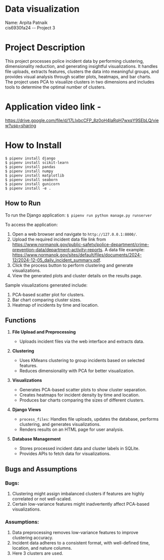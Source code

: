 # Data visualization

Name: Arpita Patnaik
<br>cis6930fa24 -- Project 3

# Project Description
This project processes police incident data by performing clustering, dimensionality reduction, and generating insightful visualizations. It handles file uploads, extracts features, clusters the data into meaningful groups, and provides visual analysis through scatter plots, heatmaps, and bar charts. The project uses PCA to visualize clusters in two dimensions and includes tools to determine the optimal number of clusters.

# Application video link - 
https://drive.google.com/file/d/17LIxbcCFP_8z0oH4IaRqH7wxqY9SEbLQ/view?usp=sharing

# How to Install
```
$ pipenv install django
$ pipenv install scikit-learn
$ pipenv install pandas
$ pipenv install numpy
$ pipenv install matplotlib
$ pipenv install seaborn
$ pipenv install gunicorn
$ pipenv install -e .
```


## How to Run
To run the Django application:
```$ pipenv run python manage.py runserver```


To access the application:
1. Open a web browser and navigate to `http://127.0.0.1:8000/`.
2. Upload the required incident data file link from https://www.normanok.gov/public-safety/police-department/crime-prevention-data/department-activity-reports. A data file example: https://www.normanok.gov/sites/default/files/documents/2024-12/2024-12-05_daily_incident_summary.pdf.
3. Click the process button to perform clustering and generate visualizations.
4. View the generated plots and cluster details on the results page.

Sample visualizations generated include:
1. PCA-based scatter plot for clusters.
2. Bar chart comparing cluster sizes.
3. Heatmap of incidents by time and location.

## Functions
1. **File Upload and Preprocessing**
   - Uploads incident files via the web interface and extracts data.

2. **Clustering**
   - Uses KMeans clustering to group incidents based on selected features.
   - Reduces dimensionality with PCA for better visualization.

3. **Visualizations**
   - Generates PCA-based scatter plots to show cluster separation.
   - Creates heatmaps for incident density by time and location.
   - Produces bar charts comparing the sizes of different clusters.

4. **Django Views**
   - `process_files`: Handles file uploads, updates the database, performs clustering, and generates visualizations.
   - Renders results on an HTML page for user analysis.

6. **Database Management**
   - Stores processed incident data and cluster labels in SQLite.
   - Provides APIs to fetch data for visualizations.

## Bugs and Assumptions

### Bugs:
1. Clustering might assign imbalanced clusters if features are highly correlated or not well-scaled.
2. Certain low-variance features might inadvertently affect PCA-based visualizations.

### Assumptions:
1. Data preprocessing removes low-variance features to improve clustering accuracy.
2. Incident data adheres to a consistent format, with well-defined time, location, and nature columns.
3. Here 3 clusters are used.




